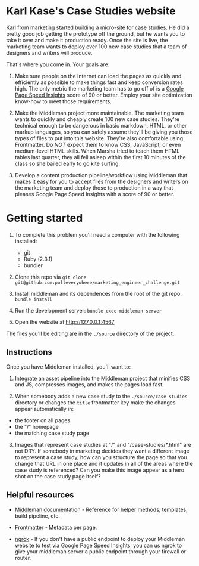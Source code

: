 # Karl Kase's Case Studies website

Karl from marketing started building a micro-site for case studies. He did a pretty good job getting the prototype off the ground, but he wants you to take it over and make it production ready. Once the site is live, the marketing team wants to deploy over 100 new case studies that a team of designers and writers will produce.

That's where you come in. Your goals are:

1. Make sure people on the Internet can load the pages as quickly and efficiently as possible to make things fast and keep conversion rates high. The only metric the marketing team has to go off of is a [Google Page Speed Insights](https://developers.google.com/speed/pagespeed/insights/) score of 90 or better. Employ your site optimization know-how to meet those requirements.

2. Make the Middleman project more maintainable. The marketing team wants to quickly and cheaply create 100 new case studies. They're technical enough to be dangerous in basic markdown, HTML, or other markup languages, so you can safely assume they'll be giving you those types of files to put into this website. They're also comfortable using Frontmatter. Do *NOT* expect them to know CSS, JavaScript, or even medium-level HTML skills. When Marsha tried to teach them HTML tables last quarter, they all fell asleep within the first 10 minutes of the class so she bailed early to go kite surfing.

3. Develop a content production pipeline/workflow using Middleman that makes it easy for you to accept files from the designers and writers on the marketing team and deploy those to production in a way that pleases Google Page Speed Insights with a score of 90 or better.

# Getting started

1.
    To complete this problem you'll need a computer with the following installed:

    - git
    - Ruby (2.3.1)
    - bundler

2. Clone this repo via `git clone git@github.com:polleverywhere/marketing_engineer_challenge.git`

3. Install middleman and its dependences from the root of the git repo: `bundle install`

4. Run the development server: `bundle exec middleman server`

5. Open the website at http://127.0.0.1:4567

The files you'll be editing are in the `./source` directory of the project.

## Instructions

Once you have Middleman installed, you'll want to:

1. Integrate an asset pipeline into the Middleman project that minifies CSS and JS, compresses images, and makes the pages load fast.

2. When somebody adds a new case study to the `./source/case-studies` directory or changes the `title` frontmatter key make the changes appear automatically in:
  - the footer on all pages
  - the "/" homepage
  - the matching case study page

3. Images that represent case studies at "/" and "/case-studies/*.html" are not DRY. If somebody in marketing decides they want a different image to represent a case study, how can you structure the page so that you change that URL in one place and it updates in all of the areas where the case study is referenced? Can you make this image appear as a hero shot on the case study page itself?

## Helpful resources

* [Middleman documentation](https://middlemanapp.com/basics/install/) - Reference for helper methods, templates, build pipeline, etc.

* [Frontmatter](https://middlemanapp.com/basics/frontmatter/) - Metadata per page.

* [ngrok](https://ngrok.com) - If you don't have a public endpoint to deploy your Middleman website to test via Google Page Speed Insights, you can us ngrok to give your middleman server a public endpoint through your firewall or router.
